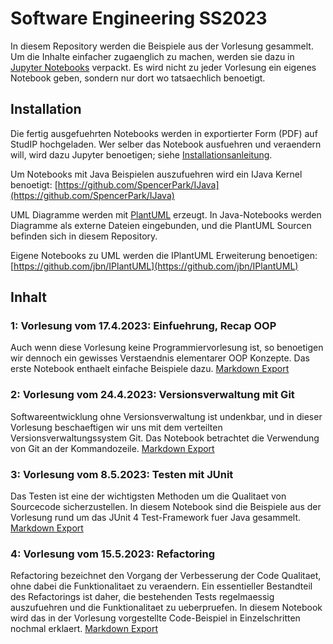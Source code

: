 # Software Engineering SS2023

In diesem Repository werden die Beispiele aus der Vorlesung gesammelt. Um
die Inhalte einfacher zugaenglich zu machen, werden sie dazu in [Jupyter
Notebooks](https://jupyter.org/) verpackt. Es wird nicht zu jeder Vorlesung
ein eigenes Notebook geben, sondern nur dort wo tatsaechlich benoetigt.


## Installation

Die fertig ausgefuehrten Notebooks werden in exportierter Form (PDF) auf
StudIP hochgeladen. Wer selber das Notebook ausfuehren und veraendern will,
wird dazu Jupyter benoetigen; siehe
[Installationsanleitung](https://jupyter.org/install).

Um Notebooks mit Java Beispielen auszufuehren wird ein IJava Kernel
benoetigt: [https://github.com/SpencerPark/IJava](https://github.com/SpencerPark/IJava)

UML Diagramme werden mit [PlantUML](https://plantuml.com/) erzeugt. In
Java-Notebooks werden Diagramme als externe Dateien eingebunden, und die
PlantUML Sourcen befinden sich in diesem Repository.

Eigene Notebooks zu UML werden die IPlantUML Erweiterung benoetigen:
[https://github.com/jbn/IPlantUML](https://github.com/jbn/IPlantUML)


## Inhalt

### 1: Vorlesung vom 17.4.2023: Einfuehrung, Recap OOP

Auch wenn diese Vorlesung keine Programmiervorlesung ist, so benoetigen wir
dennoch ein gewisses Verstaendnis elementarer OOP Konzepte. Das erste Notebook
enthaelt einfache Beispiele dazu. [Markdown Export](rendered/1%20Einführung%20in%20OOP.md)




### 2: Vorlesung vom 24.4.2023: Versionsverwaltung mit Git

Softwareentwicklung ohne Versionsverwaltung ist undenkbar, und in dieser 
Vorlesung beschaeftigen wir uns mit dem verteilten Versionsverwaltungssystem
Git. Das Notebook betrachtet die Verwendung von Git an der Kommandozeile. [Markdown Export](rendered/2%20Versionskontrolle.md)

### 3: Vorlesung vom 8.5.2023: Testen mit JUnit

Das Testen ist eine der wichtigsten Methoden um die Qualitaet von Sourcecode
sicherzustellen. In diesem Notebook sind die Beispiele aus der Vorlesung
rund um das JUnit 4 Test-Framework fuer Java gesammelt. [Markdown Export](rendered/3%20Testen.md)

### 4: Vorlesung vom 15.5.2023: Refactoring

Refactoring bezeichnet den Vorgang der Verbesserung der Code Qualitaet, ohne
dabei die Funktionalitaet zu veraendern. Ein essentieller Bestandteil des
Refactorings ist daher, die bestehenden Tests regelmaessig auszufuehren und
die Funktionalitaet zu ueberpruefen. In diesem Notebook wird das in der
Vorlesung vorgestellte Code-Beispiel in Einzelschritten nochmal erklaert.
[Markdown Export](rendered/4%20Refactoring.md)

